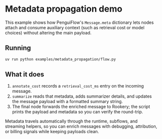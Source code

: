 # Metadata propagation demo

This example shows how PenguiFlow's `Message.meta` dictionary lets nodes attach
and consume auxiliary context (such as retrieval cost or model choices) without
altering the main payload.

## Running

```bash
uv run python examples/metadata_propagation/flow.py
```

## What it does

1. `annotate_cost` records a `retrieval_cost_ms` entry on the incoming message.
2. `summarize` reads that metadata, adds summarizer details, and updates the
   message payload with a formatted summary string.
3. The final node forwards the enriched message to Rookery; the script prints
   the payload and metadata so you can verify the round-trip.

Metadata travels automatically through the runtime, subflows, and streaming
helpers, so you can enrich messages with debugging, attribution, or billing
signals while keeping payloads clean.
